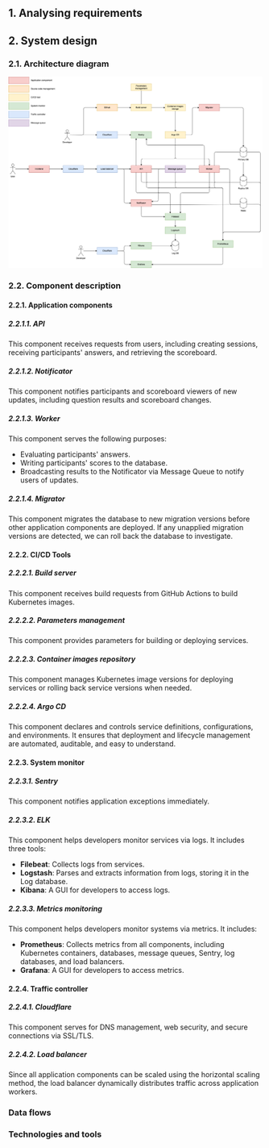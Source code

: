 ## 1. Analysing requirements



## 2. System design

### 2.1. Architecture diagram

![Architecture Diagram](./images/architecture_diagram.png)

### 2.2. Component description

#### 2.2.1. Application components

##### 2.2.1.1. API

This component receives requests from users, including creating sessions, receiving participants' answers, and retrieving the scoreboard.

##### 2.2.1.2. Notificator

This component notifies participants and scoreboard viewers of new updates, including question results and scoreboard changes.

##### 2.2.1.3. Worker

This component serves the following purposes:

- Evaluating participants' answers.
- Writing participants' scores to the database.
- Broadcasting results to the Notificator via Message Queue to notify users of updates.

##### 2.2.1.4. Migrator

This component migrates the database to new migration versions before other application components are deployed. If any unapplied migration versions are detected, we can roll back the database to investigate.

#### 2.2.2. CI/CD Tools

##### 2.2.2.1. Build server

This component receives build requests from GitHub Actions to build Kubernetes images.

##### 2.2.2.2. Parameters management

This component provides parameters for building or deploying services.

##### 2.2.2.3. Container images repository

This component manages Kubernetes image versions for deploying services or rolling back service versions when needed.

##### 2.2.2.4. Argo CD

This component declares and controls service definitions, configurations, and environments. It ensures that deployment and lifecycle management are automated, auditable, and easy to understand.

#### 2.2.3. System monitor

##### 2.2.3.1. Sentry

This component notifies application exceptions immediately.

##### 2.2.3.2. ELK

This component helps developers monitor services via logs. It includes three tools:

- **Filebeat**: Collects logs from services.
- **Logstash**: Parses and extracts information from logs, storing it in the Log database.
- **Kibana**: A GUI for developers to access logs.

##### 2.2.3.3. Metrics monitoring

This component helps developers monitor systems via metrics. It includes:

- **Prometheus**: Collects metrics from all components, including Kubernetes containers, databases, message queues, Sentry, log databases, and load balancers.
- **Grafana**: A GUI for developers to access metrics.

#### 2.2.4. Traffic controller

##### 2.2.4.1. Cloudflare

This component serves for DNS management, web security, and secure connections via SSL/TLS.

##### 2.2.4.2. Load balancer

Since all application components can be scaled using the horizontal scaling method, the load balancer dynamically distributes traffic across application workers.

### Data flows



### Technologies and tools
